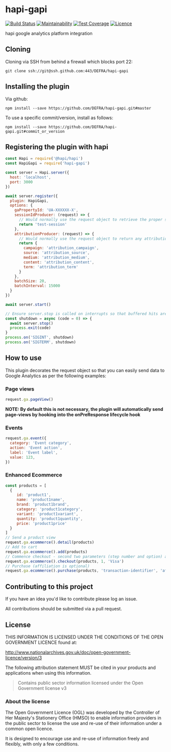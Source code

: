 # hapi-gapi
[![Build Status](https://travis-ci.org/DEFRA/hapi-gapi.svg?branch=master)](https://travis-ci.org/DEFRA/hapi-gapi)
[![Maintainability](https://api.codeclimate.com/v1/badges/182d4903d15c6d20fc20/maintainability)](https://codeclimate.com/github/DEFRA/hapi-gapi/maintainability)
[![Test Coverage](https://api.codeclimate.com/v1/badges/182d4903d15c6d20fc20/test_coverage)](https://codeclimate.com/github/DEFRA/hapi-gapi/test_coverage)
[![Licence](https://img.shields.io/badge/Licence-OGLv3-blue.svg)](http://www.nationalarchives.gov.uk/doc/open-government-licence/version/3)

hapi google analytics platform integration

## Cloning
Cloning via SSH from behind a firewall which blocks port 22:
```
git clone ssh://git@ssh.github.com:443/DEFRA/hapi-gapi
```

## Installing the plugin
Via github:
```
npm install --save https://github.com/DEFRA/hapi-gapi.git#master
```

To use a specific commit/version, install as follows:
```
npm install --save https://github.com/DEFRA/hapi-gapi.git#commit_or_version
```

## Registering the plugin with hapi
```javascript
const Hapi = require('@hapi/hapi')
const HapiGapi = require('hapi-gapi')

const server = Hapi.server({
  host: 'localhost',
  port: 3000
})

await server.register({
  plugin: HapiGapi,
  options: {
    gaPropertyId: 'UA-XXXXXX-X',
    sessionIdProducer: (request) => {
      // Would normally use the request object to retrieve the proper session identifier
      return 'test-session'
    },
    attributionProducer: (request) => {
      // Would normally use the request object to return any attribution associated with the user's session
      return {
        campaign: 'attribution_campaign',
        source: 'attribution_source',
        medium: 'attribution_medium',
        content: 'attribution_content',
        term: 'attribution_term'    
      }
    }, 
    batchSize: 20,
    batchInterval: 15000
  }
})

await server.start()

// Ensure server.stop is called on interrupts so that buffered hits are sent to the Google Measurement Protocol API before shutdown
const shutdown = async (code = 0) => {
  await server.stop()
  process.exit(code)
}
process.on('SIGINT', shutdown)
process.on('SIGTERM', shutdown)
```

## How to use
This plugin decorates the request object so that you can easily send data to Google Analytics as per the following examples:

### Page views
```javascript
request.ga.pageView()
```
__NOTE: By default this is not necessary, the plugin will automatically send page-views by hooking into the onPreResponse lifecycle hook__

### Events
```javascript
request.ga.event({
  category: 'Event category',
  action: 'Event action',
  label: 'Event label',
  value: 123,
})
```

### Enhanced Ecommerce
```javascript
const products = [
  {
     id: 'product1',
     name: 'product1name',
     brand: 'product1brand',
     category: 'product1category',
     variant: 'product1variant',
     quantity: 'product1quantity',
     price: 'product1price'
  }
]
// Send a product view
request.ga.ecommerce().detail(products)
// Add to cart
request.ga.ecommerce().add(products)
// Commence checkout - second two parameters (step number and option) are optional
request.ga.ecommerce().checkout(products, 1, 'Visa')
// Purchase (affiliation is optional)
request.ga.ecommerce().purchase(products, 'transaction-identifier', 'affiliation')
```

## Contributing to this project

If you have an idea you'd like to contribute please log an issue.

All contributions should be submitted via a pull request.

## License

THIS INFORMATION IS LICENSED UNDER THE CONDITIONS OF THE OPEN GOVERNMENT LICENCE found at:

http://www.nationalarchives.gov.uk/doc/open-government-licence/version/3

The following attribution statement MUST be cited in your products and applications when using this information.

>Contains public sector information licensed under the Open Government license v3

### About the license

The Open Government Licence (OGL) was developed by the Controller of Her Majesty's Stationery Office (HMSO) to enable information providers in the public sector to license the use and re-use of their information under a common open licence.

It is designed to encourage use and re-use of information freely and flexibly, with only a few conditions.
